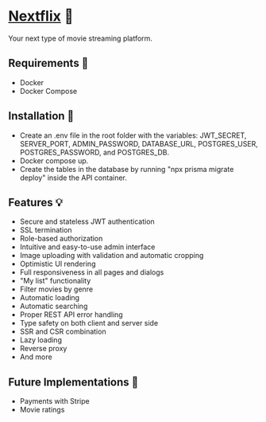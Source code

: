# [**Nextflix**](https://app.nextflix.com) 🔴

Your next type of movie streaming platform.

## Requirements 📝

- Docker
- Docker Compose

## Installation 🔌

- Create an .env file in the root folder with the variables: JWT_SECRET, SERVER_PORT, ADMIN_PASSWORD, DATABASE_URL, POSTGRES_USER, POSTGRES_PASSWORD, and POSTGRES_DB.
- Docker compose up.
- Create the tables in the database by running "npx prisma migrate deploy" inside the API container.

## Features 💡

- Secure and stateless JWT authentication
- SSL termination
- Role-based authorization
- Intuitive and easy-to-use admin interface
- Image uploading with validation and automatic cropping
- Optimistic UI rendering
- Full responsiveness in all pages and dialogs
- "My list" functionality
- Filter movies by genre
- Automatic loading
- Automatic searching
- Proper REST API error handling
- Type safety on both client and server side
- SSR and CSR combination
- Lazy loading
- Reverse proxy
- And more

## Future Implementations 🌱

- Payments with Stripe
- Movie ratings
